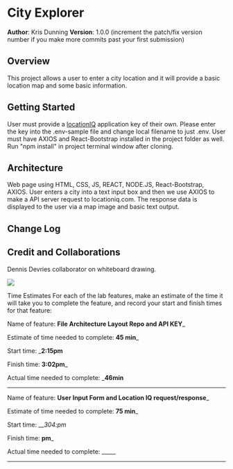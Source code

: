 # City Explorer

**Author**: Kris Dunning
**Version**: 1.0.0 (increment the patch/fix version number if you make more commits past your first submission)

## Overview
<!-- Provide a high level overview of what this application is and why you are building it, beyond the fact that it's an assignment for this class. (i.e. What's your problem domain?) -->
This project allows a user to enter a city location and it will provide a basic location map and some basic information. 

## Getting Started
<!-- What are the steps that a user must take in order to build this app on their own machine and get it running? -->
User must provide a [locationIQ](https://locationiq.com/) application key of their own. Please enter the key into the .env-sample file and change local filename to just .env. User must have AXIOS and React-Bootstrap installed in the project folder as well. Run "npm install" in project terminal window after cloning.

## Architecture
<!-- Provide a detailed description of the application design. What technologies (languages, libraries, etc) you're using, and any other relevant design information. -->
Web page using HTML, CSS, JS, REACT, NODE.JS, React-Bootstrap, AXIOS. User enters a city into a text input box and then we use AXIOS to make a API server request to locationiq.com. The response data is displayed to the user via a map image and basic text output. 

## Change Log
<!-- Use this area to document the iterative changes made to your application as each feature is successfully implemented. Use time stamps. Here's an example:

01-01-2001 4:59pm - Application now has a fully-functional express server, with a GET route for the location resource. -->

## Credit and Collaborations
<!-- Give credit (and a link) to other people or resources that helped you build this application. -->
Dennis Devries collaborator on whiteboard drawing.

<img src='./whiteboard.pdf'/>


Time Estimates
For each of the lab features, make an estimate of the time it will take you to complete the feature, and record your start and finish times for that feature:

Name of feature: ____File Architecture Layout Repo and API KEY_____

Estimate of time needed to complete: __45 min___

Start time: ___2:15pm__

Finish time: __3:02pm___

Actual time needed to complete: ___46min__

-----

Name of feature: ____User Input Form and Location IQ request/response_____

Estimate of time needed to complete: __75 min___

Start time: ___304:pm_

Finish time: __pm___

Actual time needed to complete: _____

-----
